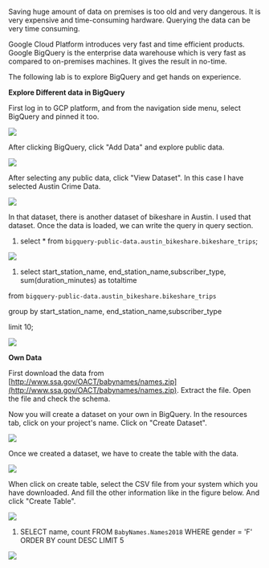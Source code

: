 Saving huge amount of data on premises is too old and very dangerous. It is very expensive and time-consuming hardware. Querying the data can be very time consuming.

Google Cloud Platform introduces very fast and time efficient products. Google BigQuery is the enterprise data warehouse which is very fast as compared to on-premises machines. It gives the result in no-time.

The following lab is to explore BigQuery and get hands on experience.

**Explore Different data in BigQuery**

First log in to GCP platform, and from the navigation side menu, select BigQuery and pinned it too.

![](RackMultipart20201001-4-1hdeg7b_html_185694821e3a9f28.png)

After clicking BigQuery, click &quot;Add Data&quot; and explore public data.

![](RackMultipart20201001-4-1hdeg7b_html_496b95cf7cfcc5ad.png)

After selecting any public data, click &quot;View Dataset&quot;. In this case I have selected Austin Crime Data.

![](RackMultipart20201001-4-1hdeg7b_html_83f31abda8e32fc8.png)

In that dataset, there is another dataset of bikeshare in Austin. I used that dataset. Once the data is loaded, we can write the query in query section.

1. select \* from `bigquery-public-data.austin_bikeshare.bikeshare_trips`;

![](RackMultipart20201001-4-1hdeg7b_html_ce3790f96b560dda.png)

1. select start\_station\_name, end\_station\_name,subscriber\_type, sum(duration\_minutes) as totaltime

from `bigquery-public-data.austin_bikeshare.bikeshare_trips`

group by start\_station\_name, end\_station\_name,subscriber\_type

limit 10;

![](RackMultipart20201001-4-1hdeg7b_html_907a668ad0a68004.png)

**Own Data**

First download the data from [http://www.ssa.gov/OACT/babynames/names.zip](http://www.ssa.gov/OACT/babynames/names.zip). Extract the file. Open the file and check the schema.

Now you will create a dataset on your own in BigQuery. In the resources tab, click on your project&#39;s name. Click on &quot;Create Dataset&quot;.

![](RackMultipart20201001-4-1hdeg7b_html_dfcca58341f2d8a0.png)

Once we created a dataset, we have to create the table with the data.

![](RackMultipart20201001-4-1hdeg7b_html_d2bf831714e32811.png)

When click on create table, select the CSV file from your system which you have downloaded. And fill the other information like in the figure below. And click &quot;Create Table&quot;.

![](RackMultipart20201001-4-1hdeg7b_html_84094d869eb6744.png)

1. SELECT name, count FROM `BabyNames.Names2018` WHERE gender = &#39;F&#39; ORDER BY count DESC LIMIT 5

![](RackMultipart20201001-4-1hdeg7b_html_4980688b8ef6a9fe.png)
